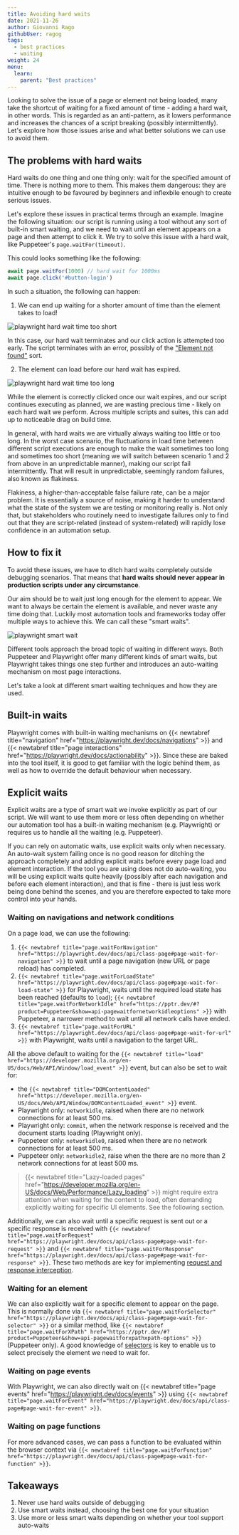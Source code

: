 ```yaml
---
title: Avoiding hard waits
date: 2021-11-26
author: Giovanni Rago
githubUser: ragog
tags:
  - best practices
  - waiting
weight: 24
menu:
  learn:
    parent: "Best practices"
---
```


Looking to solve the issue of a page or element not being loaded, many take the shortcut of waiting for a fixed amount of time - adding a hard wait, in other words. This is regarded as an anti-pattern, as it lowers performance and increases the chances of a script breaking (possibly intermittently). Let's explore how those issues arise and what better solutions we can use to avoid them.

<!-- more -->

## The problems with hard waits

Hard waits do one thing and one thing only: wait for the specified amount of time. There is nothing more to them. This makes them dangerous: they are intuitive enough to be favoured by beginners and inflexbile enough to create serious issues.

Let's explore these issues in practical terms through an example. Imagine the following situation: our script is running using a tool without any sort of built-in smart waiting, and we need to wait until an element appears on a page and then attempt to click it. We try to solve this issue with a hard wait, like Puppeteer's `page.waitFor(timeout)`.

This could looks something like the following:

```js
await page.waitFor(1000) // hard wait for 1000ms
await page.click('#button-login')
```

In such a situation, the following can happen:

1. We can end up waiting for a shorter amount of time than the element takes to load!

![playwright hard wait time too short](/learn/images/over_assumption_01@2x.png)

In this case, our hard wait terminates and our click action is attempted too early. The script terminates with an error, possibly of the ["Element not found"](/learn/headless/error-element-not-found/) sort.

2. The element can load before our hard wait has expired.

![playwright hard wait time too long](/learn/images/under_assumption_01@2x.png)

While the element is correctly clicked once our wait expires, and our script continues executing as planned, we are wasting precious time - likely on each hard wait we perform. Across multiple scripts and suites, this can add up to noticeable drag on build time.

In general, with hard waits we are virtually always waiting too little or too long. In the worst case scenario, the fluctuations in load time between different script executions are enough to make the wait sometimes too long and sometimes too short (meaning we will switch between scenario 1 and 2 from above in an unpredictable manner), making our script fail intermittently. That will result in unpredictable, seemingly random failures, also known as flakiness.

Flakiness, a higher-than-acceptable false failure rate, can be a major problem. It is essentially a source of noise, making it harder to understand what the state of the system we are testing or monitoring really is. Not only that, but stakeholders who routinely need to investigate failures only to find out that they are script-related (instead of system-related) will rapidly lose confidence in an automation setup.

## How to fix it

To avoid these issues, we have to ditch hard waits completely outside debugging scenarios. That means that **hard waits should never appear in production scripts under any circumstance**.

Our aim should be to wait just long enough for the element to appear. We want to always be certain the element is available, and never waste any time doing that. Luckily most automation tools and frameworks today offer multiple ways to achieve this. We can call these "smart waits".

![playwright smart wait](/learn/images/smart_wait_01@2x.png)

Different tools approach the broad topic of waiting in different ways. Both Puppeteer and Playwright offer many different kinds of smart waits, but Playwright takes things one step further and introduces an auto-waiting mechanism on most page interactions.

Let's take a look at different smart waiting techniques and how they are used.

## Built-in waits

Playwright comes with built-in waiting mechanisms on {{< newtabref title="navigation" href="https://playwright.dev/docs/navigations" >}} and {{< newtabref title="page interactions" href="https://playwright.dev/docs/actionability" >}}. Since these are baked into the tool itself, it is good to get familiar with the logic behind them, as well as how to override the default behaviour when necessary.

## Explicit waits

Explicit waits are a type of smart wait we invoke explicitly as part of our script. We will want to use them more or less often depending on whether our automation tool has a built-in waiting mechanism (e.g. Playwright) or requires us to handle all the waiting (e.g. Puppeteer).

If you can rely on automatic waits, use explicit waits only when necessary. An auto-wait system failing once is no good reason for ditching the approach completely and adding explicit waits before every page load and element interaction. If the tool you are using does not do auto-waiting, you will be using explicit waits quite heavily (possibly after each navigation and before each element interaction), and that is fine - there is just less work being done behind the scenes, and you are therefore expected to take more control into your hands.

### Waiting on navigations and network conditions

On a page load, we can use the following:

1. `{{< newtabref title="page.waitForNavigation" href="https://playwright.dev/docs/api/class-page#page-wait-for-navigation" >}}` to wait until a page navigation (new URL or page reload) has completed.
2. `{{< newtabref title="page.waitForLoadState" href="https://playwright.dev/docs/api/class-page#page-wait-for-load-state" >}}` for Playwright, waits until the required load state has been reached (defaults to `load`); `{{< newtabref title="page.waitForNetworkIdle" href="https://pptr.dev/#?product=Puppeteer&show=api-pagewaitfornetworkidleoptions" >}}` with Puppeteer, a narrower method to wait until all network calls have ended.
3. `{{< newtabref title="page.waitForURL" href="https://playwright.dev/docs/api/class-page#page-wait-for-url" >}}` with Playwright, waits until a navigation to the target URL.

All the above default to waiting for the `{{< newtabref title="load" href="https://developer.mozilla.org/en-US/docs/Web/API/Window/load_event" >}}` event, but can also be set to wait for:
* the `{{< newtabref title="DOMContentLoaded" href="https://developer.mozilla.org/en-US/docs/Web/API/Window/DOMContentLoaded_event" >}}` event.
* Playwright only: `networkidle`, raised when there are no network connections for at least 500 ms.
* Playwright only: `commit`, when the network response is received and the document starts loading (Playwright only).
* Puppeteer only: `networkidle0`, raised when there are no network connections for at least 500 ms.
* Puppeteer only: `networkidle2`, raise when the there are no more than 2 network connections for at least 500 ms.

> {{< newtabref title="Lazy-loaded pages" href="https://developer.mozilla.org/en-US/docs/Web/Performance/Lazy_loading" >}} might require extra attention when waiting for the content to load, often demanding explicitly waiting for specific UI elements. See the following section.

Additionally, we can also wait until a specific request is sent out or a specific response is received with `{{< newtabref title="page.waitForRequest" href="https://playwright.dev/docs/api/class-page#page-wait-for-request" >}}` and `{{< newtabref title="page.waitForResponse" href="https://playwright.dev/docs/api/class-page#page-wait-for-response" >}}`. These two methods are key for implementing [request and response interception](/learn/headless/request-interception/).

### Waiting for an element

We can also explicitly wait for a specific element to appear on the page. This is normally done via `{{< newtabref title="page.waitForSelector" href="https://playwright.dev/docs/api/class-page#page-wait-for-selector" >}}` or a similar method, like `{{< newtabref title="page.waitForXPath" href="https://pptr.dev/#?product=Puppeteer&show=api-pagewaitforxpathxpath-options" >}}` (Puppeteer only). A good knowledge of [selectors](/learn/headless/basics-selectors/) is key to enable us to select precisely the element we need to wait for.

### Waiting on page events

With Playwright, we can also directly wait on {{< newtabref title="page events" href="https://playwright.dev/docs/events" >}} using `{{< newtabref title="page.waitForEvent" href="https://playwright.dev/docs/api/class-page#page-wait-for-event" >}}`.

### Waiting on page functions

For more advanced cases, we can pass a function to be evaluated within the browser context via `{{< newtabref title="page.waitForFunction" href="https://playwright.dev/docs/api/class-page#page-wait-for-function" >}}`.

## Takeaways

1. Never use hard waits outside of debugging
2. Use smart waits instead, choosing the best one for your situation
3. Use more or less smart waits depending on whether your tool support auto-waits
